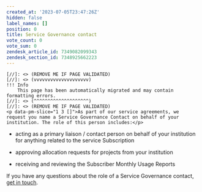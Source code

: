 ```yaml
---
created_at: '2023-07-05T23:47:26Z'
hidden: false
label_names: []
position: 0
title: Service Governance contact
vote_count: 0
vote_sum: 0
zendesk_article_id: 7349082099343
zendesk_section_id: 7348925662223
---
```



    [//]: <> (REMOVE ME IF PAGE VALIDATED)
    [//]: <> (vvvvvvvvvvvvvvvvvvvv)
    !!! Info
        This page has been automatically migrated and may contain formatting errors.
    [//]: <> (^^^^^^^^^^^^^^^^^^^^)
    [//]: <> (REMOVE ME IF PAGE VALIDATED)
    <p data-pm-slice="1 3 []">As part of our service agreements, we request you name a Service Governance Contact on behalf of your institution. The role of this person includes:</p>
<ul class="ak-ul">
<li>
<p>acting as a primary liaison / contact person on behalf of your institution for anything related to the service Subscription</p>
</li>
<li>
<p>approving allocation requests for projects from your institution</p>
</li>
<li>
<p>receiving and reviewing the Subscriber Monthly Usage Reports</p>
</li>
</ul>
<p>If you have any questions about the role of a Service Governance contact, <a href="mailto:info@nesi.org.nz" target="_self">get in touch</a>.</p>
